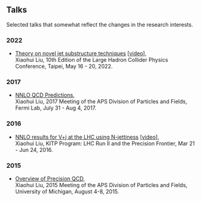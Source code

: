 ## Talks

Selected talks that somewhat reflect the changes in the research interests.

### 2022 

- [Theory on novel jet substructure techniques](https://indico.cern.ch/event/1109611/contributions/4773201/attachments/2444893/4191496/lhcp2022.pdf) [[video](https://cds.cern.ch/record/2811519)],\
  Xiaohui Liu, 10th Edition of the Large Hadron Collider Physics Conference, Taipei, May 16 - 20, 2022. 

### 2017 
- [NNLO QCD Predictions](https://indico.fnal.gov/event/11999/contributions/11441/attachments/7400/9502/dpf2017.pdf),\
  Xiaohui Liu, 2017 Meeting of the APS Division of Particles and Fields, Fermi Lab, July 31 - Aug 4, 2017.

### 2016
- [NNLO results for V+j at the LHC using N-jettiness](https://www.on.kitp.ucsb.edu/online/lhc16/liu/pdf/Liu_LHC16_KITP.pdf) [[video](http://s3-us-west-2.amazonaws.com/kitpcloud/lhc16/Liu_LHC16_KITP.mp4)],\
  Xiaohui Liu, KITP Program: LHC Run II and the Precision Frontier, Mar 21 - Jun 24, 2016. 

### 2015
- [Overview of Precision QCD](https://indico.cern.ch/event/361123/contributions/856495/attachments/1135957/1625441/dpftalk-xhliu-1.pdf),\
  Xiaohui Liu, 2015 Meeting of the APS Division of Particles and Fields, University of Michigan, August 4-8, 2015. 
